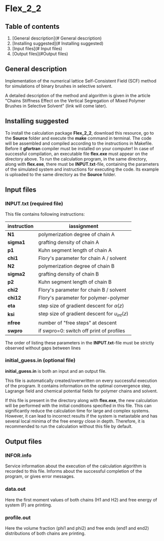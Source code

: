 # Flex_2_2

## Table of contents

1. [General description](# General description)
2. [Installing suggested](# Installing suggested)
3. [Input files](# Input files)
4. [Output files](#Output files)

## General description
Implementation of the numerical lattice Self-Consistent Field (SCF) method for simulations of binary brushes in selective solvent.

A detailed description of the method and algorithm is given in the article "Chains Stiffness Effect on the Vertical Segregation of Mixed Polymer Brushes in Selective Solvent" (link will come later).

## Installing suggested 
To install the calculation package **Flex_2_2**, download this resource, go to the **Source** folder and execute the **make** command in terminal.
The code will be assembled and compiled according to the instructions in Makefile. Before it **gfortran** compiler must be installed on your computer! In case of successful compilation, an executable file **flex.exe** must appear on the directory above. To run the calculation program, in the same directory, along with **flex.exe**, there must be **INPUT.txt**-file, containing the parameters of the simulated system and instructions for executing the code. Its example is uploaded to the same directory as the **Source** folder.

## Input files
### INPUT.txt (required file)
This file contains following instructions:

| instruction | iassignment |
|------------|---------------------------------------|
|**N1**     |  polymerization degree of chain A        |
|**sigma1** |  grafting density of chain A             |
|**p1**     |  Kuhn segment length of chain A          |
|**chi1**   |  Flory's parameter for chain A / solvent |
|**N2**     |  polymerization degree of chain B        |
|**sigma2** |  grafting density of chain B             |
|**p2**     |  Kuhn segment length of chain B          |
|**chi2**   |  Flory's parameter for chain B / solvent |
|**chi12**  |  Flory's parameter for polymer-polymer   |
|**eta**    |  step size of gradient descent for $\alpha(z)$ |  
|**ksi**    |  step size of gradient descent for $u_{int}(z)$    |
|**nfree**  |  number of "free steps" at descent |
|**swpro**  |  if swpro=0: switch off print of profiles |

The order of listing these parameters in the **INPUT.txt**-file must be strictly observed without gaps between lines

### initial_guess.in (optional file)
**initial_guess.in** is both an input and an output file.

This file is automatically created/overwritten on every successful execution of the program. It contains information on the optimal convergence step, Lagrange field and chemical potential fields for polymer chains and solvent.

If this file is present in the directory along with **flex.exe**, the new calculation will be performed with the initial conditions specified in this file. This can significantly reduce the calculation time for large and complex systems. However, it can lead to incorrect results if the system is metastable and has several local minima of the free energy close in depth. Therefore, it is recommended to run the calculation without this file by default.

## Output files

### INFOR.info
Service information about the execution of the calculation algorithm is recorded to this file. Informs about the successful completion of the program, or gives error messages.

### data.out
Here the first moment values of both chains (H1 and H2) and free energy of system (F) are printing.

### profile.out
Here the volume fraction (phi1 and phi2) and free ends (end1 and end2) distributions of both chains are printing.


